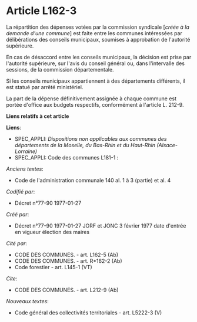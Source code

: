 # Article L162-3

La répartition des dépenses votées par la commission syndicale [*créée à la demande d'une commune*] est faite entre les
communes intéressées par délibérations des conseils municipaux, soumises à approbation de l'autorité supérieure. 

En cas de désaccord entre les conseils municipaux, la décision est prise par l'autorité supérieure, sur l'avis du conseil
général ou, dans l'intervalle des sessions, de la commission départementale. 

Si les conseils municipaux appartiennent à des départements différents, il est statué par arrêté ministériel. 

La part de la dépense définitivement assignée à chaque commune est portée d'office aux budgets respectifs, conformément à
l'article L. 212-9.

**Liens relatifs à cet article**

**Liens**:

  - SPEC_APPLI: *Dispositions non applicables aux communes des départements de la Moselle, du Bas-Rhin et du Haut-Rhin (Alsace-Lorraine)*
  - SPEC_APPLI: Code des communes L181-1 :

_Anciens textes_:

  - Code de l'administration communale 140 al. 1 à 3 (partie) et al. 4

_Codifié par_:

  - Décret n°77-90 1977-01-27

_Créé par_:

  - Décret n°77-90 1977-01-27 JORF et JONC 3 février 1977 date d'entrée en vigueur élection des maires

_Cité par_:

  - CODE DES COMMUNES. - art. L162-5 (Ab)
  - CODE DES COMMUNES. - art. R*162-2 (Ab)
  - Code forestier - art. L145-1 (VT)

_Cite_:

  - CODE DES COMMUNES. - art. L212-9 (Ab)

_Nouveaux textes_:

  - Code général des collectivités territoriales - art. L5222-3 (V)

